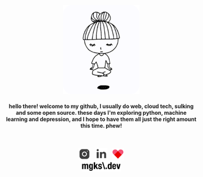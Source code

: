 <p align="center">
  <a href="https://github.com/mgks/zen"><img width="200" src="https://raw.githubusercontent.com/mgks/mgks/main/res/zen.gif" title="zen by @qtqr8r" ref="Zen by QTQR8R - http://www.ivyiby.com/zen"></a>
</p>
<h4 align="center">hello there! 
welcome to my github, I usually do web, cloud tech, sulking and some open source. these days I'm exploring python, machine learning and depression, and I hope to have them all just the right amount this time. phew!</h4>
<br />
<p align="center"><!-- &nbsp; <a href="https://mgks.dev" title="Blog: mgks.dev"><img title="zen by @qtqr8r" width="32" src="https://raw.githubusercontent.com/mgks/mgks/main/res/mgks.dev-logo-192.png" /></a>&nbsp; --><a href="https://www.instagram.com/_enigmazi" title="Instagram"><img width="32" src="https://raw.githubusercontent.com/mgks/mgks/main/res/icons/insta-23.png" /></a> &nbsp; <a href="https://www.linkedin.com/in/mgks/" title="LinkedIn"><img width="32" src="https://raw.githubusercontent.com/mgks/mgks/main/res/icons/linkedin-23.png" /></a> &nbsp; <a href="https://github.com/sponsors/mgks" title="Be my Patron"><img width="32" src="https://raw.githubusercontent.com/mgks/mgks/main/res/icons/ic-heart.png"></a><br /><a href="https://mgks.dev" title="blog: open source, problem solving and some trash talk"><img width="104" src="https://github.com/mgks/mgks/blob/main/res/mgks.dev-name.png" /></a></p>
<!--<h4 align="center">sponsors</h4>
<p align="center"></p>-->
